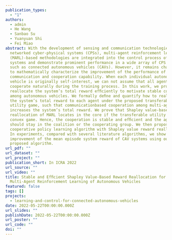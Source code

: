 ```yaml
---
publication_types:
  - "1"
authors:
  - admin
  - He Wang
  - Sanbao Su
  - Yuanyuan Shi
  - Fei Miao
abstract: With the development of sensing and communication technologies in
  networked cyber-physical systems (CPSs), multi-agent reinforcement learning
  (MARL)-based methodologies are integrated into the control process of physical
  systems and demonstrate prominent performance in a wide array of CPS domains,
  such as connected autonomous vehicles (CAVs). However, it remains challenging
  to mathematically characterize the improvement of the performance of CAVs with
  communication and cooperation capability. When each individual autonomous
  vehicle is originally self-interest, we can not assume that all agents would
  cooperate naturally during the training process. In this work, we propose to
  reallocate the system’s total reward efﬁciently to motivate stable cooperation
  among autonomous vehicles. We formally deﬁne and quantify how to reallocate
  the system’s total reward to each agent under the proposed transferable
  utility game, such that communicationbased cooperation among multi-agents
  increases the system’s total reward. We prove that Shapley value-based reward
  reallocation of MARL locates in the core if the transferable utility game is a
  convex game. Hence, the cooperation is stable and efﬁcient and the agents
  should stay in the coalition or the cooperating group. We then propose a
  cooperative policy learning algorithm with Shapley value reward reallocation.
  In experiments, compared with several literature algorithms, we show the
  improvement of the mean episode system reward of CAV systems using our
  proposed algorithm.
url_pdf: ""
url_dataset: ""
url_project: ""
publication_short: In ICRA 2022
url_source: ""
url_video: ""
title: Stable and Efﬁcient Shapley Value-Based Reward Reallocation for
  Multi-Agent Reinforcement Learning of Autonomous Vehicles
featured: false
tags: []
projects:
  - learning-and-control-for-connected-autonomous-vehicles
date: 2022-05-22T00:00:00.000Z
url_slides: ""
publishDate: 2022-05-22T00:00:00.000Z
url_poster: ""
url_code: ""
doi: ""
---
```

